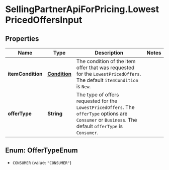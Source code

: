 # SellingPartnerApiForPricing.LowestPricedOffersInput

## Properties
Name | Type | Description | Notes
------------ | ------------- | ------------- | -------------
**itemCondition** | [**Condition**](Condition.md) | The condition of the item offer that was requested for the `LowestPricedOffers`. The default `itemCondition` is `New`. | 
**offerType** | **String** | The type of offers requested for the `LowestPricedOffers`. The `offerType` options are `Consumer` or `Business`. The default `offerType` is `Consumer`. | 


<a name="OfferTypeEnum"></a>
## Enum: OfferTypeEnum


* `CONSUMER` (value: `"CONSUMER"`)




